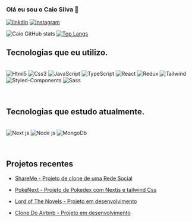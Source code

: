 ### Olá eu sou o Caio Silva 👋

[![linkdin](https://img.shields.io/badge/LinkedIn-0077B5?style=for-the-badge&logo=linkedin&logoColor=white)](https://www.linkedin.com/in/caio-silva-b12bb61a9/)
[![instagram](https://img.shields.io/badge/Instagram-E4405F?style=for-the-badge&logo=instagram&logoColor=white)](https://www.instagram.com/dev_caiosilva/)


![Caio GitHub stats](https://github-readme-stats.vercel.app/api?username=CAIOdevSILVA&show_icons=true&theme=tokyonight) [![Top Langs](https://github-readme-stats.vercel.app/api/top-langs/?username=CAIOdevSILVA&layout=compact&hide_progress=false&theme=tokyonight)](https://github.com/anuraghazra/github-readme-stats)



## Tecnologias que eu utilizo.

<div style="display: flex, flex-wrap: wrap"></br> 
  <img align="center" alt="Html5" src="https://img.shields.io/badge/HTML5-E34F26?style=for-the-badge&logo=html5&logoColor=white"/>
  <img align="center" alt="Css3" src="https://img.shields.io/badge/CSS3-1572B6?style=for-the-badge&logo=css3&logoColor=white"/>
  <img align="center" alt="JavaScript" src="https://img.shields.io/badge/JavaScript-323330?style=for-the-badge&logo=javascript&logoColor=F7DF1E"/>


  <img align="center" alt="TypeScript" src="https://img.shields.io/badge/TypeScript-007ACC?style=for-the-badge&logo=typescript&logoColor=white"/>

  <img align="center" alt="React" src="https://img.shields.io/badge/React-20232A?style=for-the-badge&logo=react&logoColor=61DAFB"/>
  <img align="center" alt="Redux" src="https://img.shields.io/badge/Redux-593D88?style=for-the-badge&logo=redux&logoColor=white"/>
  <img align="center" alt="Tailwind" src="https://img.shields.io/badge/Tailwind_CSS-38B2AC?style=for-the-badge&logo=tailwind-css&logoColor=white"/>
  <img align="center" alt="Styled-Components" src="https://img.shields.io/badge/styled--components-DB7093?style=for-the-badge&logo=styled-components&logoColor=white"/>
  <img align="center" alt="Sass" src="https://img.shields.io/badge/Sass-CC6699?style=for-the-badge&logo=sass&logoColor=white"/>
</div>


</br>
</br>

## Tecnologias que estudo atualmente.

<div style="display: inline_block"></br> 
  <img align="center" alt="Next js" src="https://img.shields.io/badge/Nextjs-000?style=for-the-badge&logo=vercel&logoColor=white"/>

  <img align="center" alt="Node js" src="https://img.shields.io/badge/Node.js-43853D?style=for-the-badge&logo=node.js&logoColor=white"/>
  <img align="center" alt="MongoDb" src="https://img.shields.io/badge/MongoDB-4EA94B?style=for-the-badge&logo=mongodb&logoColor=white"/>

</div>

</br>
</br>

## Projetos recentes 

- [ShareMe - Projeto de clone de uma Rede Social](https://shareme-caio-silva.netlify.app/)</br>

- [PokeNext - Projeto de Pokedex com Nextjs e tailwind Css](poke-next-caio-silva-b3bd3cibo-caiodevsilva.vercel.app)</br>

- [Lord of The Novels - Projeto em desenvolvimento](https://github.com/CAIOdevSILVA/Lord-Of-The-Novels)</br>

- [Clone Do Airbnb -  Projeto em desenvolvimento](https://github.com/CAIOdevSILVA/Clone-Airbnb)</br>
